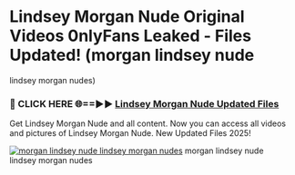 # Lindsey Morgan Nude Original Videos 0nlyFans Leaked - Files Updated! (morgan lindsey nude<br>
lindsey morgan nudes)

<h3>🔴 CLICK HERE 🌐==►► <a href="https://tinyurl.com/2p9ay9w9" rel="nofollow">Lindsey Morgan Nude Updated Files</a></h3>

Get Lindsey Morgan Nude and all content. Now you can access all videos and pictures of Lindsey Morgan Nude. New Updated Files 2025!

[![morgan lindsey nude<br>
lindsey morgan nudes](https://i.imgur.com/KQgVmj3.gif)](https://tinyurl.com/2p9ay9w9)
morgan lindsey nude<br>
lindsey morgan nudes